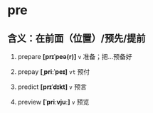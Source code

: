 # pre

## 含义：在前面（位置）/预先/提前

1. prepare **[prɪˈpeə(r)]** `v` 准备；把...预备好

2. prepay **[ˌpriːˈpeɪ]** `vt` 预付

3. predict **[prɪˈdɪkt]** `v` 预言

4. preview **[ˈpriːvjuː]** `v` 预览
